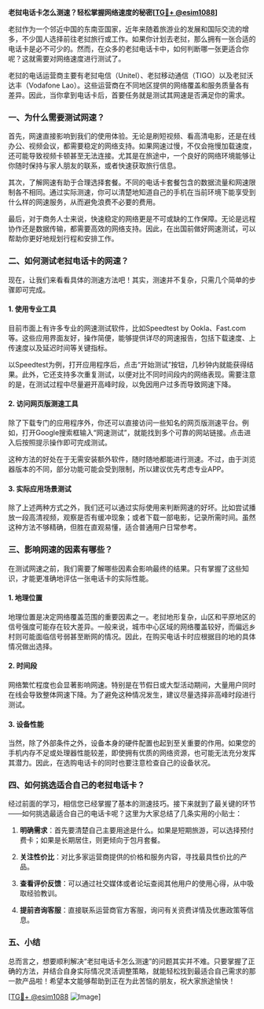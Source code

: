 **老挝电话卡怎么测速？轻松掌握网络速度的秘密[[TG💪+ @esim1088](https://t.me/s/esim1088)]**

老挝作为一个邻近中国的东南亚国家，近年来随着旅游业的发展和国际交流的增多，不少国人选择前往老挝旅行或工作。如果你计划去老挝，那么拥有一张合适的电话卡是必不可少的。然而，在众多的老挝电话卡中，如何判断哪一张更适合你呢？这就需要对网络速度进行测试了。

老挝的电话运营商主要有老挝电信（Unitel）、老挝移动通信（TIGO）以及老挝沃达丰（Vodafone Lao）。这些运营商在不同地区提供的网络覆盖和服务质量各有差异。因此，当你拿到电话卡后，首要任务就是测试其网速是否满足你的需求。

### 一、为什么需要测试网速？

首先，网速直接影响到我们的使用体验。无论是刷短视频、看高清电影，还是在线办公、视频会议，都需要稳定的网络支持。如果网速过慢，不仅会拖慢加载速度，还可能导致视频卡顿甚至无法连接。尤其是在旅途中，一个良好的网络环境能够让你随时保持与家人朋友的联系，或者快速获取旅行信息。

其次，了解网速有助于合理选择套餐。不同的电话卡套餐包含的数据流量和网速限制各不相同。通过实际测速，你可以清楚地知道自己的手机在当前环境下能享受到什么样的网速服务，从而避免浪费不必要的费用。

最后，对于商务人士来说，快速稳定的网络更是不可或缺的工作保障。无论是远程协作还是数据传输，都需要高效的网络支持。因此，在出国前做好网速测试，可以帮助你更好地规划行程和安排工作。

### 二、如何测试老挝电话卡的网速？

现在，让我们来看看具体的测速方法吧！其实，测速并不复杂，只需几个简单的步骤即可完成。

#### 1. 使用专业工具

目前市面上有许多专业的网速测试软件，比如Speedtest by Ookla、Fast.com等。这些应用界面友好，操作简便，能够提供详尽的网速报告，包括下载速度、上传速度以及延迟时间等关键指标。

以Speedtest为例，打开应用程序后，点击“开始测试”按钮，几秒钟内就能获得结果。此外，它还支持多次重复测试，以便对比不同时间段内的网络表现。需要注意的是，在测试过程中尽量避开高峰时段，以免因用户过多而导致网速下降。

#### 2. 访问网页版测速工具

除了下载专门的应用程序外，你还可以直接访问一些知名的网页版测速平台。例如，打开Google搜索框输入“网速测试”，就能找到多个可靠的网站链接。点击进入后按照提示操作即可完成测试。

这种方法的好处在于无需安装额外软件，随时随地都能进行测速。不过，由于浏览器版本的不同，部分功能可能会受到限制，所以建议优先考虑专业APP。

#### 3. 实际应用场景测试

除了上述两种方式之外，我们还可以通过实际使用来判断网速的好坏。比如尝试播放一段高清视频，观察是否有缓冲现象；或者下载一部电影，记录所需时间。虽然这种方法不够精确，但胜在直观易懂，适合普通用户日常参考。

### 三、影响网速的因素有哪些？

在测试网速之前，我们需要了解哪些因素会影响最终的结果。只有掌握了这些知识，才能更准确地评估一张电话卡的实际性能。

#### 1. 地理位置

地理位置是决定网络覆盖范围的重要因素之一。老挝地形复杂，山区和平原地区的信号强度可能存在较大差异。一般来说，城市中心区域的网络覆盖较好，而偏远乡村则可能面临信号弱甚至断网的情况。因此，在购买电话卡时应根据目的地的具体情况做出选择。

#### 2. 时间段

网络繁忙程度也会显著影响网速。特别是在节假日或大型活动期间，大量用户同时在线会导致整体网速下降。为了避免这种情况发生，建议尽量选择非高峰时段进行测试。

#### 3. 设备性能

当然，除了外部条件之外，设备本身的硬件配置也起到至关重要的作用。如果您的手机内存不足或处理器性能较差，即使拥有优质的网络资源，也可能无法充分发挥其潜力。因此，在选购电话卡的同时也要注意检查自己的设备状况。

### 四、如何挑选适合自己的老挝电话卡？

经过前面的学习，相信您已经掌握了基本的测速技巧。接下来就到了最关键的环节——如何挑选最适合自己的电话卡呢？这里为大家总结了几条实用的小贴士：

1. **明确需求**：首先要清楚自己主要用途是什么。如果是短期旅游，可以选择预付费卡；如果是长期居住，则更倾向于包月套餐。
   
2. **关注性价比**：对比多家运营商提供的价格和服务内容，寻找最具性价比的产品。
   
3. **查看评价反馈**：可以通过社交媒体或者论坛查阅其他用户的使用心得，从中吸取经验教训。
   
4. **提前咨询客服**：直接联系运营商官方客服，询问有关资费详情及优惠政策等信息。

### 五、小结

总而言之，想要顺利解决“老挝电话卡怎么测速”的问题其实并不难。只要掌握了正确的方法，并结合自身实际情况灵活调整策略，就能轻松找到最适合自己需求的那一款产品啦！希望本文能够帮助到正在为此苦恼的朋友，祝大家旅途愉快！

[[TG💪+ @esim1088](https://t.me/s/esim1088) ![Image](https://i.postimg.cc/4NQfJmqS/Snipaste-2025-05-13-00-14-12.png)]